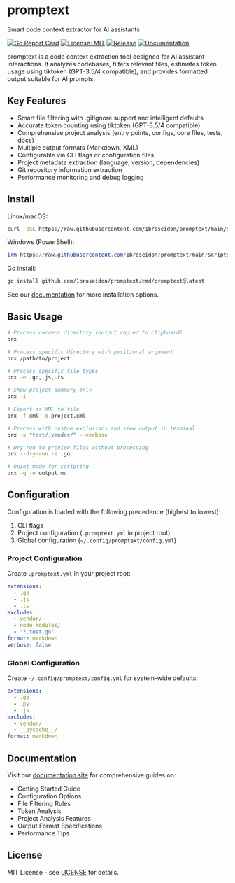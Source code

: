 # promptext

Smart code context extractor for AI assistants

[![Go Report Card](https://goreportcard.com/badge/github.com/1broseidon/promptext?prx=v0.2.6)](https://goreportcard.com/report/github.com/1broseidon/promptext)
[![License: MIT](https://img.shields.io/badge/License-MIT-yellow.svg)](https://opensource.org/licenses/MIT)
[![Release](https://img.shields.io/github/release/1broseidon/promptext.svg)](https://github.com/1broseidon/promptext/releases/latest)
[![Documentation](https://img.shields.io/badge/docs-docusaurus-blue)](https://1broseidon.github.io/promptext/)

promptext is a code context extraction tool designed for AI assistant interactions. It analyzes codebases, filters relevant files, estimates token usage using tiktoken (GPT-3.5/4 compatible), and provides formatted output suitable for AI prompts.

## Key Features

- Smart file filtering with .gitignore support and intelligent defaults
- Accurate token counting using tiktoken (GPT-3.5/4 compatible)
- Comprehensive project analysis (entry points, configs, core files, tests, docs)
- Multiple output formats (Markdown, XML)
- Configurable via CLI flags or configuration files
- Project metadata extraction (language, version, dependencies)
- Git repository information extraction
- Performance monitoring and debug logging

## Install

Linux/macOS:

```bash
curl -sSL https://raw.githubusercontent.com/1broseidon/promptext/main/scripts/install.sh | bash
```

Windows (PowerShell):

```powershell
irm https://raw.githubusercontent.com/1broseidon/promptext/main/scripts/install.ps1 | iex
```

Go install:

```bash
go install github.com/1broseidon/promptext/cmd/promptext@latest
```

See our [documentation](https://1broseidon.github.io/promptext/) for more installation options.

## Basic Usage

```bash
# Process current directory (output copied to clipboard)
prx

# Process specific directory with positional argument
prx /path/to/project

# Process specific file types
prx -e .go,.js,.ts

# Show project summary only
prx -i

# Export as XML to file
prx -f xml -o project.xml

# Process with custom exclusions and view output in terminal
prx -x "test/,vendor/" --verbose

# Dry run to preview files without processing
prx --dry-run -e .go

# Quiet mode for scripting
prx -q -o output.md
```

## Configuration

Configuration is loaded with the following precedence (highest to lowest):
1. CLI flags
2. Project configuration (`.promptext.yml` in project root)
3. Global configuration (`~/.config/promptext/config.yml`)

### Project Configuration

Create `.promptext.yml` in your project root:

```yaml
extensions:
  - .go
  - .js
  - .ts
excludes:
  - vendor/
  - node_modules/
  - "*.test.go"
format: markdown
verbose: false
```

### Global Configuration

Create `~/.config/promptext/config.yml` for system-wide defaults:

```yaml
extensions:
  - .go
  - .py
  - .js
excludes:
  - vendor/
  - __pycache__/
format: markdown
```

## Documentation

Visit our [documentation site](https://1broseidon.github.io/promptext/) for comprehensive guides on:

- Getting Started Guide
- Configuration Options
- File Filtering Rules  
- Token Analysis
- Project Analysis Features
- Output Format Specifications
- Performance Tips

## License

MIT License - see [LICENSE](LICENSE) for details.
